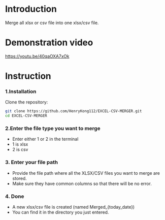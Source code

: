 # Introduction
Merge all xlsx or csv file into one xlsx/csv file.
# Demonstration video
https://youtu.be/40qaOXA7xOk
# Instruction
### 1.Installation
Clone the repository:
```bash
git clone https://github.com/HenryKong112/EXCEL-CSV-MERGER.git
cd EXCEL-CSV-MERGER
```
### 2.Enter the file type you want to merge

- Enter either 1 or 2 in the terminal
- 1 is xlsx
- 2 is csv

### 3. Enter your file path

- Provide the file path where all the XLSX/CSV files you want to merge are stored.
- Make sure they have common columns so that there will be no error.

### 4. Done

- A new xlsx/csv file is created (named Merged_{today_date})
- You can find it in the directory you just entered.

